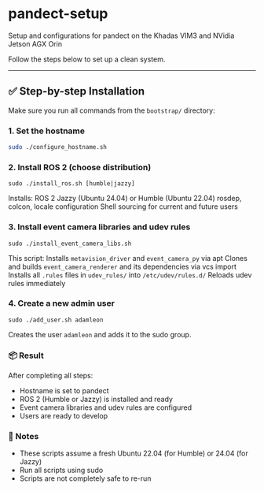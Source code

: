 # pandect-setup
Setup and configurations for pandect on the Khadas VIM3 and NVidia Jetson AGX Orin

Follow the steps below to set up a clean system.

---

## ✅ Step-by-step Installation

Make sure you run all commands from the `bootstrap/` directory:

### 1. Set the hostname

```bash
sudo ./configure_hostname.sh 
```

### 2. Install ROS 2 (choose distribution)

```
sudo ./install_ros.sh [humble|jazzy]
```
Installs:
    ROS 2 Jazzy (Ubuntu 24.04) or Humble (Ubuntu 22.04)
    rosdep, colcon, locale configuration
    Shell sourcing for current and future users

### 3. Install event camera libraries and udev rules
```
sudo ./install_event_camera_libs.sh
```

This script:
    Installs `metavision_driver` and `event_camera_py` via apt
    Clones and builds `event_camera_renderer` and its dependencies via vcs import
    Installs all `.rules` files in `udev_rules/` into `/etc/udev/rules.d/`
    Reloads udev rules immediately

### 4. Create a new admin user

```
sudo ./add_user.sh adamleon
```

Creates the user `adamleon` and adds it to the sudo group.
### 📦 Result

After completing all steps:
- Hostname is set to pandect
- ROS 2 (Humble or Jazzy) is installed and ready
- Event camera libraries and udev rules are configured
- Users are ready to develop

### 🧰 Notes
- These scripts assume a fresh Ubuntu 22.04 (for Humble) or 24.04 (for Jazzy)
- Run all scripts using sudo
- Scripts are not completely safe to re-run